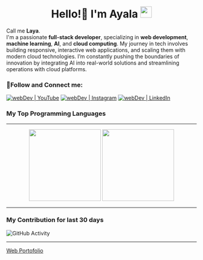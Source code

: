 
<h1 align="center">
Hello!👋 I'm Ayala
  <img src="https://media.giphy.com/media/hvRJCLFzcasrR4ia7z/giphy.gif" width="30"></h1>
  
Call me **Laya**.<br>
I'm a passionate **full-stack developer**, specializing in **web development**, **machine learning**, **AI**, and **cloud computing**. My journey in tech involves building responsive, interactive web applications, and scaling them with modern cloud technologies. I’m constantly pushing the boundaries of innovation by integrating AI into real-world solutions and streamlining operations with cloud platforms.
### 🤝Follow and Connect me:
[<img alt="webDev | YouTube" src="https://img.shields.io/badge/youtube-FF0000.svg?&style=for-the-badge&logo=youtube&logoColor=white" />][youtube]
[<img alt="webDev | Instagram" src="https://img.shields.io/badge/instagram-E4405F.svg?&style=for-the-badge&logo=instagram&logoColor=white" />][instagram]
[<img alt="webDev | LinkedIn" src="https://img.shields.io/badge/linkedin-0077B5.svg?&style=for-the-badge&logo=linkedin&logoColor=white" />][linkedin]




### My Top Programming Languages
---
<div align="center">
  <img height="190em" src="https://github-readme-stats.vercel.app/api/top-langs/?username=ranseraya&layout=compact&theme=react"/>
  <img height="190em" src="https://github-readme-stats-eight-theta.vercel.app/api?username=ranseraya&show_icons=true&theme=react&include_all_commits=true&count_private=true"/>
</div>

---
### My Contribution for last 30 days

![GitHub Activity](https://github-readme-activity-graph.vercel.app/graph?username=ranseraya&theme=react-dark)


---
[Web Portofolio](https://ranseraya.github.io/)


[youtube]: https://www.youtube.com/@ranseraya
[instagram]: https://www.instagram.com/ranseraya
[linkedin]: https://www.linkedin.com/in/ranseraya

